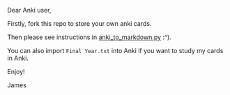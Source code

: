 Dear Anki user,

Firstly, fork this repo to store your own anki cards.

Then please see instructions in [anki_to_markdown.py](anki_to_markdown.py) :^).

You can also import `Final Year.txt` into Anki if you want to study my cards in Anki.

Enjoy!

James